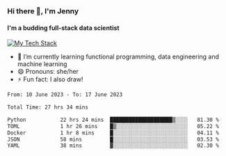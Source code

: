### Hi there 👋, I'm Jenny
#### I'm a budding full-stack data scientist

<a href="TechStack">
  <img align="center" src="https://github-readme-tech-stack.vercel.app/api/cards?align=center&titleAlign=center&showBorder=false&lineCount=1&theme=catppuccin_mocha&hideBg=true&line1=python,python,auto;scala,scala,auto;databricks,databricks,auto;apachespark,spark,auto;" alt="My Tech Stack" />
</a>

- 🌱 I’m currently learning functional programming, data engineering and machine learning 
- 😄 Pronouns: she/her 
- ⚡ Fun fact: I also draw! 

<!--START_SECTION:waka-->

```txt
From: 10 June 2023 - To: 17 June 2023

Total Time: 27 hrs 34 mins

Python           22 hrs 24 mins  ████████████████████▒░░░░   81.30 %
TOML             1 hr 26 mins    █▒░░░░░░░░░░░░░░░░░░░░░░░   05.22 %
Docker           1 hr 8 mins     █░░░░░░░░░░░░░░░░░░░░░░░░   04.11 %
JSON             58 mins         █░░░░░░░░░░░░░░░░░░░░░░░░   03.53 %
YAML             38 mins         ▓░░░░░░░░░░░░░░░░░░░░░░░░   02.30 %
```

<!--END_SECTION:waka-->
